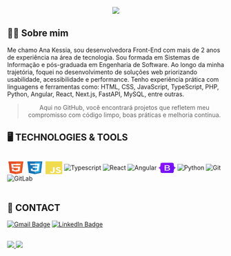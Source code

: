  <p align="center">
  <a href="https://github.com/The-Young-Programmer"><img src="https://readme-typing-svg.herokuapp.com/?lines=🙋‍♀️%20Olá!%20Seja%20bem-vindo&font=Pacifico&center=true&width=650&height=120&color=58a6ff&vCenter=true&size=45%22"></a>
</p>

## 👩‍💻 Sobre mim
<div>
<p>
Me chamo Ana Kessia, sou desenvolvedora Front-End com mais de 2 anos de experiência na área de tecnologia.
Sou formada em Sistemas de Informação e pós-graduada em Engenharia de Software. Ao longo da minha trajetória, foquei no desenvolvimento de soluções web priorizando usabilidade, acessibilidade e performance.
Tenho experiência prática com linguagens e ferramentas como: HTML, CSS, JavaScript, TypeScript, PHP, Python, Angular, React, Next.js, FastAPI, MySQL, entre outras.</p>
<blockquote align="center">
  Aqui no GitHub, você encontrará projetos que refletem meu compromisso com código limpo, boas práticas e melhoria contínua.
</blockquote>

</div>

 ## 🖥️ TECHNOLOGIES & TOOLS
 <div style="display: inline_block"><br>
  <img align="center" alt="HTML" height="30" width="40" src="https://raw.githubusercontent.com/devicons/devicon/master/icons/html5/html5-original.svg">
  <img align="center" alt="CSS" height="30" width="40" src="https://raw.githubusercontent.com/devicons/devicon/master/icons/css3/css3-original.svg">
  <img align="center" alt="Javascript" height="30" width="40" src="https://raw.githubusercontent.com/devicons/devicon/master/icons/javascript/javascript-plain.svg">
  <img align="center" alt="Typescript" height="30" width="40" src="https://cdn.jsdelivr.net/gh/devicons/devicon/icons/typescript/typescript-original.svg" />
  <img align="center" alt="React" height="30" width="40" src="https://cdn.jsdelivr.net/gh/devicons/devicon@latest/icons/react/react-original.svg" />
  <img align="center" alt="Angular" height="30" width="40" src="https://cdn.jsdelivr.net/gh/devicons/devicon/icons/angularjs/angularjs-plain.svg" />
  <img align="center" alt="Bootstrap" height="30" width="40" src="https://raw.githubusercontent.com/devicons/devicon/master/icons/bootstrap/bootstrap-original.svg">
  <img align="center" alt="Python" height="30" width="40" src="https://cdn.jsdelivr.net/gh/devicons/devicon/icons/python/python-original.svg">
  <img align="center" alt="Git" height="30" width="40" src="https://cdn.jsdelivr.net/gh/devicons/devicon/icons/git/git-original.svg">
  <img align="center" alt="GitLab" height="30" width="40" src="https://cdn.jsdelivr.net/gh/devicons/devicon/icons/gitlab/gitlab-original.svg">    
</div>
<br>
  
 ##  📲 CONTACT
 [![Gmail Badge](https://img.shields.io/badge/Gmail-D14836?logo=gmail&logoColor=fff&style=for-the-badge)](mailto:anaoliveiraors@gmail.com)
 [![LinkedIn Badge](https://img.shields.io/badge/LinkedIn-0A66C2?logo=linkedin&logoColor=fff&style=for-the-badge)](https://www.linkedin.com/in/anakessia/)

##
<div>
  <a href="https://github.com/anakessia">
  <img height="160em" src="https://github-readme-stats.vercel.app/api?username=anakessia&theme=dark&show_icons=true"/>
  <img height="160em" src="https://github-readme-stats.vercel.app/api/top-langs/?username=anakessia&layout=compact&langs_count=7&theme=dark"/>
</div>
  


